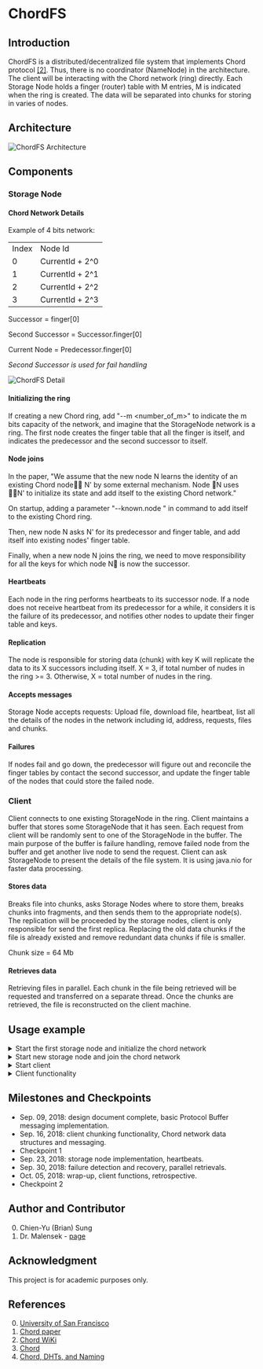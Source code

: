 # ChordFS

## Introduction

ChordFS is a distributed/decentralized file system that implements Chord protocol [\[2\]](#references). Thus, there is no coordinator (NameNode) in the architecture. The client will be interacting with the Chord network (ring) directly. Each Storage Node holds a finger (router) table with M entries, M is indicated when the ring is created. The data will be separated into chunks for storing in varies of nodes.

## Architecture

![ChordFS Architecture](https://i.imgur.com/gW3sp3e.jpg)

## Components

### Storage Node

#### Chord Network Details

Example of 4 bits network:
<table>
    <tr><td>Index</td><td>Node Id</td></tr>
    <tr><td>0</td><td>CurrentId + 2^0</td></tr>
    <tr><td>1</td><td>CurrentId + 2^1</td></tr>
    <tr><td>2</td><td>CurrentId + 2^2</td></tr>
    <tr><td>3</td><td>CurrentId + 2^3</td></tr>
</table>

Successor = finger[0]

Second Successor = Successor.finger[0]

Current Node = Predecessor.finger[0]

*Second Successor is used for fail handling*

![ChordFS Detail](https://i.imgur.com/CywIDoS.jpg)

#### Initializing the ring

If creating a new Chord ring, add "--m <number_of_m>" to indicate the m bits capacity of the network, and imagine that the StorageNode network is a ring. The first node creates the finger table that all the finger is itself, and indicates the predecessor and the second successor to itself.

#### Node joins

In the paper, "We assume that the new node N learns the identity of an existing Chord node􏰕􏰂 N' by some external mechanism. Node 􏰕N uses 􏰕􏰂N' to initialize its state and add itself to the existing Chord network."

On startup, adding a parameter "--known.node <node ip:port>" in command to add itself to the existing Chord ring.

Then, new node N asks N' for its predecessor and finger table, and add itself into existing nodes' finger table.

Finally, when a new node N joins the ring, we need to move responsibility for all the keys for which node N􏰕 is now the successor.

#### Heartbeats

Each node in the ring performs heartbeats to its successor node. If a node does not receive heartbeat from its predecessor for a while, it considers it is the failure of its predecessor, and notifies other nodes to update their finger table and keys.

#### Replication

The node is responsible for storing data (chunk) with key K will replicate the data to its X successors including itself. X = 3, if total number of nudes in the ring >= 3. Otherwise, X = total number of nudes in the ring.

#### Accepts messages

Storage Node accepts requests: Upload file, download file, heartbeat, list all the details of the nodes in the network including id, address, requests, files and chunks.

#### Failures

If nodes fail and go down, the predecessor will figure out and reconcile the finger tables by contact the second successor, and update the finger table of the nodes that could store the failed node. 

### Client

Client connects to one existing StorageNode in the ring. Client maintains a buffer that stores some StorageNode that it has seen. Each request from client will be randomly sent to one of the StorageNode in the buffer. The main purpose of the buffer is failure handling, remove failed node from the buffer and get another live node to send the request. Client can ask StorageNode to present the details of the file system. It is using java.nio for faster data processing.

#### Stores data

Breaks file into chunks, asks Storage Nodes where to store them, breaks chunks into fragments, and then sends them to the appropriate node(s). The replication will be proceeded by the storage nodes, client is only responsible for send the first replica. Replacing the old data chunks if the file is already existed and remove redundant data chunks if file is smaller.

Chunk size = 64 Mb

#### Retrieves data

Retrieving files in parallel. Each chunk in the file being retrieved will be requested and transferred on a separate thread. Once the chunks are retrieved, the file is reconstructed on the client machine.

## Usage example

<details>
<summary>Start the first storage node and initialize the chord network</summary>

```shell
java -cp dfs.jar edu.usfca.cs.dfs.DFS --run storage --port 13000 --m 5 --volume /bigdata/csung4/1/
```

</details>

<details>
<summary>Start new storage node and join the chord network</summary>

```shell
java -cp dfs.jar edu.usfca.cs.dfs.DFS --run storage --port 13001 --node localhost:13000 --volume /bigdata/csung4/2/
```

</details>

<details>
<summary>Start client</summary>

```shell
java -cp dfs.jar edu.usfca.cs.dfs.DFS --run client --port 13099 --node localhost:13000
```

</details>

<details>
<summary>Client functionality</summary>

```shell
[Command]             [Usage]
upload <file_name>    Upload the file to the file system.
download <file_name>  Download the file from the file system.
connect <address>     Connect to a particular node using address:port.
list                  List all nodes in the file system and their details.
help                  List all existing commands and usages.
exit                  Terminate the program.
```

</details>

## Milestones and Checkpoints

* Sep. 09, 2018: design document complete, basic Protocol Buffer messaging implementation.
* Sep. 16, 2018: client chunking functionality, Chord network data structures and messaging.
* Checkpoint 1
* Sep. 23, 2018: storage node implementation, heartbeats.
* Sep. 30, 2018: failure detection and recovery, parallel retrievals.
* Oct. 05, 2018: wrap-up, client functions, retrospective.
* Checkpoint 2

## Author and Contributor

0. Chien-Yu (Brian) Sung
1. Dr. Malensek - [page](https://www.cs.usfca.edu/~mmalensek/)

## Acknowledgment

This project is for academic purposes only.

## References

0. [University of San Francisco](https://www.usfca.edu)
1. [Chord paper](https://www.cs.usfca.edu/~mmalensek/cs677/schedule/papers/stoica2001chord.pdf)
1. [Chord WiKi](https://en.wikipedia.org/wiki/Chord_(peer-to-peer))
1. [Chord](https://slideplayer.com/slide/4168285/)
1. [Chord, DHTs, and Naming](http://www.cs.utah.edu/~stutsman/cs6963/lecture/16/)
